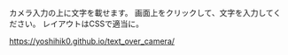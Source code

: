 カメラ入力の上に文字を載せます。
画面上をクリックして、文字を入力してください。
レイアウトはCSSで適当に。

https://yoshihik0.github.io/text_over_camera/
